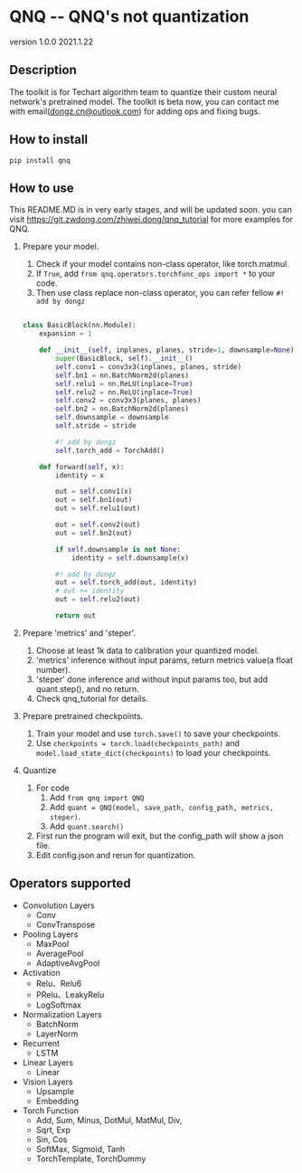 # QNQ -- QNQ's not quantization

version 1.0.0 2021.1.22

## Description

The toolkit is for Techart algorithm team to quantize their custom neural network's pretrained model.
The toolkit is beta now, you can contact me with email(dongz.cn@outlook.com) for adding ops and fixing bugs.

## How to install

`pip install qnq`

## How to use

This README.MD is in very early stages, and will be updated soon.
you can visit https://git.zwdong.com/zhiwei.dong/qnq_tutorial for more examples for QNQ.

1. Prepare your model.
   1. Check if your model contains non-class operator, like torch.matmul.
   2. If `True`, add `from qnq.operators.torchfunc_ops import *` to your code.
   3. Then use class replace non-class operator, you can refer fellow `#! add by dongz`

    ```python

    class BasicBlock(nn.Module):
        expansion = 1

        def __init__(self, inplanes, planes, stride=1, downsample=None):
            super(BasicBlock, self).__init__()
            self.conv1 = conv3x3(inplanes, planes, stride)
            self.bn1 = nn.BatchNorm2d(planes)
            self.relu1 = nn.ReLU(inplace=True)
            self.relu2 = nn.ReLU(inplace=True)
            self.conv2 = conv3x3(planes, planes)
            self.bn2 = nn.BatchNorm2d(planes)
            self.downsample = downsample
            self.stride = stride

            #! add by dongz
            self.torch_add = TorchAdd()

        def forward(self, x):
            identity = x

            out = self.conv1(x)
            out = self.bn1(out)
            out = self.relu1(out)

            out = self.conv2(out)
            out = self.bn2(out)

            if self.downsample is not None:
                identity = self.downsample(x)

            #! add by dongz
            out = self.torch_add(out, identity)
            # out += identity
            out = self.relu2(out)

            return out
    ```

2. Prepare 'metrics' and 'steper'.
   1. Choose at least 1k data to calibration your quantized model.
   2. 'metrics' inference without input params, return metrics value(a float number).
   3. 'steper' done inference and without input params too, but add quant.step(), and no return.
   4. Check qnq_tutorial for details.

3. Prepare pretrained checkpoints.
   1. Train your model and use `torch.save()` to save your checkpoints.
   2. Use `checkpoints = torch.load(checkpoints_path)` and `model.load_state_dict(checkpoints)` to load your checkpoints.

4. Quantize
   1. For code
      1. Add `from qnq import QNQ`
      2. Add `quant = QNQ(model, save_path, config_path, metrics, steper)`.
      3. Add `quant.search()`
   2. First run the program will exit, but the config_path will show a json file.
   3. Edit config.json and rerun for quantization.

## Operators supported

- Convolution Layers
  - Conv
  - ConvTranspose
- Pooling Layers
  - MaxPool
  - AveragePool
  - AdaptiveAvgPool
- Activation
  - Relu、Relu6
  - PRelu、LeakyRelu
  - LogSoftmax
- Normalization Layers
  - BatchNorm
  - LayerNorm
- Recurrent
  - LSTM
- Linear Layers
  - Linear
- Vision Layers
  - Upsample
  - Embedding
- Torch Function
  - Add, Sum, Minus, DotMul, MatMul, Div,
  - Sqrt, Exp
  - Sin, Cos
  - SoftMax, Sigmoid, Tanh
  - TorchTemplate, TorchDummy
